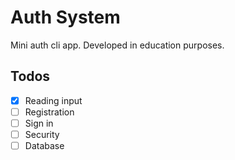 # Auth System

Mini auth cli app. Developed in education purposes.

## Todos

- [X] Reading input
- [ ] Registration
- [ ] Sign in
- [ ] Security
- [ ] Database

